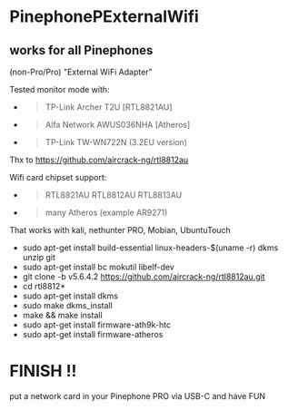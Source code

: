 # PinephonePExternalWifi
## works for all Pinephones 
(non-Pro/Pro)
"External WiFi Adapter" 

Tested monitor mode with: 
- > TP-Link Archer T2U [RTL8821AU] 
- > Alfa Network AWUS036NHA [Atheros]
- > TP-Link TW-WN722N (3.2EU version)

Thx to https://github.com/aircrack-ng/rtl8812au

Wifi card chipset support:
- > RTL8821AU RTL8812AU RTL8813AU
- > many Atheros (example AR9271)

That works with kali, nethunter PRO, Mobian, UbuntuTouch

+ sudo apt-get install build-essential linux-headers-$(uname -r) dkms unzip git
+ sudo apt-get install bc mokutil libelf-dev 
+ git clone -b v5.6.4.2 https://github.com/aircrack-ng/rtl8812au.git 
+ cd rtl8812* 
+ sudo apt-get install dkms 
+ sudo make dkms_install 
+ make && make install 
+ sudo apt-get install firmware-ath9k-htc 
+ sudo apt-get install firmware-atheros

# FINISH !!

put a network card in your Pinephone PRO via USB-C and have FUN
